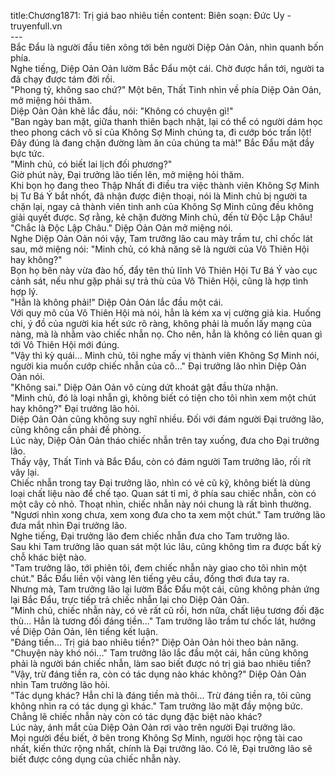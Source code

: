 title:Chương1871: Trị giá bao nhiêu tiền
content:
Biên soạn: Đức Uy - truyenfull.vn<br>---<br>Bắc Đẩu là người đầu tiên xông tới bên người Diệp Oản Oản, nhìn quanh bốn phía.<br>Nghe tiếng, Diệp Oản Oản lườm Bắc Đẩu một cái. Chờ được hắn tới, người ta đã chạy được tám đời rồi.<br>"Phong tỷ, không sao chứ?" Một bên, Thất Tinh nhìn về phía Diệp Oản Oản, mở miệng hỏi thăm.<br>Diệp Oản Oản khẽ lắc đầu, nói: "Không có chuyện gì!"<br>"Ban ngày ban mặt, giữa thanh thiên bạch nhật, lại có thể có người dám học theo phong cách vô sỉ của Không Sợ Minh chúng ta, đi cướp bóc trấn lột! Đây đúng là đang chặn đường làm ăn của chúng ta mà!" Bắc Đẩu mặt đầy bực tức.<br>"Minh chủ, có biết lai lịch đối phương?"<br>Giờ phút này, Đại trưởng lão tiến lên, mở miệng hỏi thăm.<br>Khi bọn họ đang theo Thập Nhất đi điều tra việc thành viên Không Sợ Minh bị Tư Bá Ý bắt nhốt, đã nhận được điện thoại, nói là Minh chủ bị người ta chặn lại, ngay cả thành viên tinh anh của Không Sợ Minh cũng đều không giải quyết được. Sợ rằng, kẻ chặn đường Minh chủ, đến từ Độc Lập Châu!<br>"Chắc là Độc Lập Châu." Diệp Oản Oản mở miệng nói.<br>Nghe Diệp Oản Oản nói vậy, Tam trưởng lão cau mày trầm tư, chỉ chốc lát sau, mở miệng nói: "Minh chủ, có khả năng sẽ là người của Vô Thiên Hội hay không?"<br>Bọn họ bên này vừa đào hố, đẩy tên thủ lĩnh Vô Thiên Hội Tư Bá Ý vào cục cảnh sát, nếu như gặp phải sự trả thù của Vô Thiên Hội, cũng là hợp tình hợp lý.<br>"Hẳn là không phải!" Diệp Oản Oản lắc đầu một cái.<br>Với quy mô của Vô Thiên Hội mà nói, hẳn là kém xa vị cường giả kia. Huống chi, ý đồ của người kia hết sức rõ ràng, không phải là muốn lấy mạng của nàng, mà là nhằm vào chiếc nhẫn nọ. Cho nên, hẳn là không có liên quan gì tới Vô Thiên Hội mới đúng.<br>"Vậy thì kỳ quái... Minh chủ, tôi nghe mấy vị thành viên Không Sợ Minh nói, người kia muốn cướp chiếc nhẫn của cô..." Đại trưởng lão nhìn Diệp Oản Oản nói.<br>"Không sai." Diệp Oản Oản vô cùng dứt khoát gật đầu thừa nhận.<br>"Minh chủ, đó là loại nhẫn gì, không biết có tiện cho tôi nhìn xem một chút hay không?" Đại trưởng lão hỏi.<br>Diệp Oản Oản cũng không suy nghĩ nhiều. Đối với đám người Đại trưởng lão, cũng không cần phải đề phòng.<br>Lúc này, Diệp Oản Oản tháo chiếc nhẫn trên tay xuống, đưa cho Đại trưởng lão.<br>Thấy vậy, Thất Tinh và Bắc Đẩu, còn có đám người Tam trưởng lão, rối rít vây lại.<br>Chiếc nhẫn trong tay Đại trưởng lão, nhìn có vẻ cũ kỹ, không biết là dùng loại chất liệu nào để chế tạo. Quan sát tỉ mỉ, ở phía sau chiếc nhẫn, còn có một cây cỏ nhỏ. Thoạt nhìn, chiếc nhẫn này nói chung là rất bình thường.<br>"Ngươi nhìn xong chưa, xem xong đưa cho ta xem một chút." Tam trưởng lão đưa mắt nhìn Đại trưởng lão.<br>Nghe tiếng, Đại trưởng lão đem chiếc nhẫn đưa cho Tam trưởng lão.<br>Sau khi Tam trưởng lão quan sát một lúc lâu, cũng không tìm ra được bất kỳ chỗ khác biệt nào.<br>"Tam trưởng lão, tới phiên tôi, đem chiếc nhẫn này giao cho tôi nhìn một chút." Bắc Đẩu liền vội vàng lên tiếng yêu cầu, đồng thơi đưa tay ra.<br>Nhưng mà, Tam trưởng lão lại lườm Bắc Đẩu một cái, cũng không phản ứng lại Bắc Đẩu, trực tiếp trả chiếc nhẫn lại cho Diệp Oản Oản.<br>"Minh chủ, chiếc nhẫn này, có vẻ rất cũ rồi, hơn nữa, chất liệu tương đối đặc thù... Hẳn là tương đối đáng tiền..." Tam trưởng lão trầm tư chốc lát, hướng về Diệp Oản Oản, lên tiếng kết luận.<br>"Đáng tiền... Trị giá bao nhiêu tiền?" Diệp Oản Oản hỏi theo bản năng.<br>"Chuyện này khó nói..." Tam trưởng lão lắc đầu một cái, hắn cũng không phải là người bán chiếc nhẫn, làm sao biết được nó trị giá bao nhiêu tiền?<br>"Vậy, trừ đáng tiền ra, còn có tác dụng nào khác không?" Diệp Oản Oản nhìn Tam trưởng lão hỏi.<br>"Tác dụng khác? Hẳn chỉ là đáng tiền mà thôi... Trừ đáng tiền ra, tôi cũng không nhìn ra có tác dụng gì khác." Tam trưởng lão mặt đầy mộng bức. Chẳng lẽ chiếc nhẫn này còn có tác dụng đặc biệt nào khác?<br>Lúc này, ánh mắt của Diệp Oản Oản rơi vào trên người Đại trưởng lão.<br>Mọi người đều biết, ở bên trong Không Sợ Minh, người học rộng tài cao nhất, kiến thức rộng nhất, chính là Đại trưởng lão. Có lẽ, Đại trưởng lão sẽ biết được công dụng của chiếc nhẫn này.